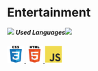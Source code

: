 # Entertainment
<img src="https://media3.giphy.com/media/7tAVkbH74ghj2abc3T/giphy.webp?cid=ecf05e47d73gp4a7bra3dwz9anwtm4c12c60afjvw5t9x3i3&rid=giphy.webp&ct=s" width="30px">&nbsp;***Used Languages***<img src="https://media3.giphy.com/media/7tAVkbH74ghj2abc3T/giphy.webp?cid=ecf05e47d73gp4a7bra3dwz9anwtm4c12c60afjvw5t9x3i3&rid=giphy.webp&ct=s" width="30px">&nbsp;
<h3 align="left"><a href="https://www.w3schools.com/css/" target="_blank"> <img src="https://raw.githubusercontent.com/devicons/devicon/master/icons/css3/css3-original-wordmark.svg" alt="css3" width="40" height="40"/> </a> 
<a href="https://www.w3.org/html/" target="_blank"> <img src="https://raw.githubusercontent.com/devicons/devicon/master/icons/html5/html5-original-wordmark.svg" alt="html5" width="40" height="40"/> </a> 
<a href="https://developer.mozilla.org/en-US/docs/Web/JavaScript" target="_blank"> <img src="https://raw.githubusercontent.com/devicons/devicon/master/icons/javascript/javascript-original.svg" alt="javascript" width="40" height="40"/> </a> 
